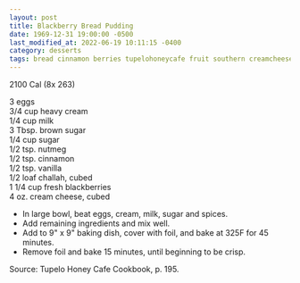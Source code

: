 ```yaml
---
layout: post
title: Blackberry Bread Pudding
date: 1969-12-31 19:00:00 -0500
last_modified_at: 2022-06-19 10:11:15 -0400
category: desserts
tags: bread cinnamon berries tupelohoneycafe fruit southern creamcheese dairy
---
```

2100 Cal (8x 263)

3 eggs  
3/4 cup heavy cream  
1/4 cup milk  
3 Tbsp. brown sugar  
1/4 cup sugar  
1/2 tsp. nutmeg  
1/2 tsp. cinnamon  
1/2 tsp. vanilla  
1/2 loaf challah, cubed  
1 1/4 cup fresh blackberries  
4 oz. cream cheese, cubed  

* In large bowl, beat eggs, cream, milk, sugar and spices.
* Add remaining ingredients and mix well.
* Add to 9" x 9" baking dish, cover with foil, and bake at 325F for 45 minutes.
* Remove foil and bake 15 minutes, until beginning to be crisp.

Source: Tupelo Honey Cafe Cookbook, p. 195.  
